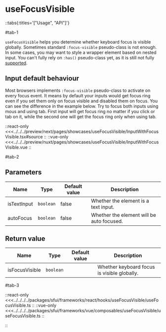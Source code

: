 # useFocusVisible

::tabs{:titles='["Usage", "API"]'}

#tab-1

`useFocusVisible` helps you determine whether keyboard focus is visible globally. Sometimes standard `:focus-visible` pseudo-class is not enough. In some cases, you may want to style a wrapper element based on nested input. You can't fully rely on `:has()` pseudo-class yet, as it is still not fully [supported](https://developer.mozilla.org/en-US/docs/Web/CSS/:has#browser_compatibility).

## Input default behaviour

Most browsers implements `:focus-visible` pseudo-class to activate on every focus event. It means by default your inputs would get focus ring even if you set them only on focus visible and disabled them on focus. You can see the difference in the example below. Try to focus both inputs using mous and using tab. First input will get focus ring no matter if you click or tab on it, while the second one will get the focus ring only when using tab.

<Showcase showcase-name="useFocusVisible/InputWithFocusVisible">

::react-only
<<<../../../preview/next/pages/showcases/useFocusVisible/InputWithFocusVisible.tsx#source
::
::vue-only
<<<../../../preview/nuxt/pages/showcases/useFocusVisible/InputWithFocusVisible.vue
::

</Showcase>

#tab-2

## Parameters

| Name        | Type      | Default value | Description                               |
| ----------- | --------- | ------------- | ----------------------------------------- |
| isTextInput | `boolean` | false         | Whether the element is a text input.      |
| autoFocus   | `boolean` | false         | Whether the element will be auto focused. |

## Return value

| Name           | Type      | Default value | Description                                 |
| -------------- | --------- | ------------- | ------------------------------------------- |
| isFocusVisible | `boolean` |               | Whether keyboard focus is visible globally. |

#tab-3

::react-only
<<<../../../../packages/sfui/frameworks/react/hooks/useFocusVisible/useFocusVisible.ts
::
::vue-only
<<<../../../../packages/sfui/frameworks/vue/composables/useFocusVisible/useFocusVisible.ts
::

::
